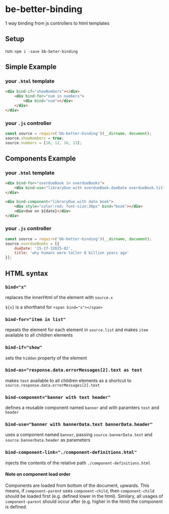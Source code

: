 # be-better-binding

1 way binding from js controllers to html templates

## Setup

run: `npm i -save bb-beter-binding`

## Simple Example

### your `.html` template

```html
<div bind-if="showNumbers"></div>
    <div bind-for="num in numbers">
        <div bind="num"></div>
    </div>
</div>
```

### your `.js` controller

```js
const source = require('bb-better-binding')(__dirname, document);
source.showNumbers = true;
source.numbers = [10, 12, 16, 13];
```

## Components Example

### your `.html` template

```html
<div bind-for="overdueBook in overdueBooks">
    <div bind-use="libraryDue with overdueBook.dueDate overdueBook.title"></div>
</div>

<div bind-component="libraryDue with date book">
    <div style="color:red; font-size:30px" bind="book"></div>
    <div>due on ${date}</div>
</div>
```

### your `.js` controller

```js
const source = require('bb-better-binding')(__dirname, document);
source.overdueBooks = [{
    dueDate: '15-17-32025-02',
    title: 'why humans were taller 8 billion years ago'
}];
```

## HTML syntax

### `bind="x"`

replaces the innerHtml of the element with `source.x`

`${x}` is a shorthand for `<span bind="x"></span>`

### `bind-for="item in list"`

repeats the element for each element in `source.list` and makes `item` available to all children elements

### `bind-if="show"`

sets the `hidden` property of the element

### `bind-as="response.data.errorMessages[2].text as text`

makes `text` available to all children elements as a shortcut to `source.response.data.errorMessages[2].text`

### `bind-component="banner with text header"` 

defines a reusable component named `banner` and with paramters `text` and `header`

### `bind-use="banner with bannerData.text bannerData.header"` 

uses a component named `banner`, passing `source.bannerData.text` and `source.bannerData.header` as parameters

### `bind-component-link="./component-definitions.html"`

injects the contents of the relative path `./component-definitions.html`

#### Note on component load order

Components are loaded from bottom of the document, upwards. This means, if `component-parent` uses `component-child`, then `component-child` should be loaded first (e.g. defined lower in the html). Similary, all usages of `component-parent` should occur after (e.g. higher in the html) the component is defined. 
